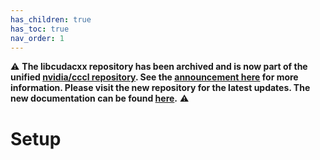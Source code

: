 ```yaml
---
has_children: true
has_toc: true
nav_order: 1
---
```


:warning: **The libcudacxx repository has been archived and is now part of the unified [nvidia/cccl repository](https://github.com/nvidia/cccl). See the [announcement here](https://github.com/NVIDIA/cccl/discussions/520) for more information. Please visit the new repository for the latest updates. The new documentation can be found [here](https://nvidia.github.io/cccl/libcudacxx/).** :warning:

# Setup
